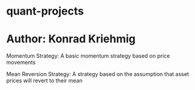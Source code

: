 # quant-projects

# Author: Konrad Kriehmig

Momentum Strategy: A basic momentum strategy based on price movements

Mean Reversion Strategy: A strategy based on the assumption that asset prices will revert to their mean

